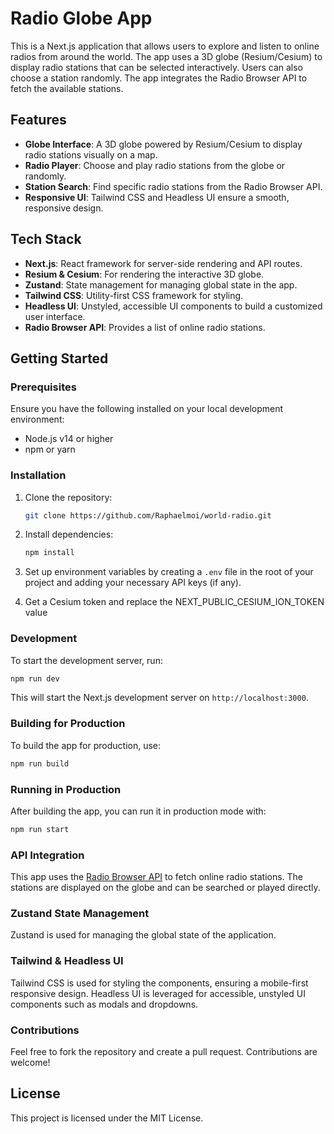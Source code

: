 # Radio Globe App

This is a Next.js application that allows users to explore and listen to online radios from around the world. The app uses a 3D globe (Resium/Cesium) to display radio stations that can be selected interactively. Users can also choose a station randomly. The app integrates the Radio Browser API to fetch the available stations.

## Features

- **Globe Interface**: A 3D globe powered by Resium/Cesium to display radio stations visually on a map.
- **Radio Player**: Choose and play radio stations from the globe or randomly.
- **Station Search**: Find specific radio stations from the Radio Browser API.
- **Responsive UI**: Tailwind CSS and Headless UI ensure a smooth, responsive design.

## Tech Stack

- **Next.js**: React framework for server-side rendering and API routes.
- **Resium & Cesium**: For rendering the interactive 3D globe.
- **Zustand**: State management for managing global state in the app.
- **Tailwind CSS**: Utility-first CSS framework for styling.
- **Headless UI**: Unstyled, accessible UI components to build a customized user interface.
- **Radio Browser API**: Provides a list of online radio stations.

## Getting Started

### Prerequisites

Ensure you have the following installed on your local development environment:

- Node.js v14 or higher
- npm or yarn

### Installation

1. Clone the repository:

   ```bash
   git clone https://github.com/Raphaelmoi/world-radio.git
   ```

2. Install dependencies:

   ```bash
   npm install
   ```

3. Set up environment variables by creating a `.env` file in the root of your project and adding your necessary API keys (if any).
4. Get a Cesium token and replace the NEXT_PUBLIC_CESIUM_ION_TOKEN value

### Development

To start the development server, run:

```bash
npm run dev
```

This will start the Next.js development server on `http://localhost:3000`.

### Building for Production

To build the app for production, use:

```bash
npm run build
```

### Running in Production

After building the app, you can run it in production mode with:

```bash
npm run start
```

### API Integration

This app uses the [Radio Browser API](https://www.radio-browser.info/) to fetch online radio stations. The stations are displayed on the globe and can be searched or played directly.

### Zustand State Management

Zustand is used for managing the global state of the application.

### Tailwind & Headless UI

Tailwind CSS is used for styling the components, ensuring a mobile-first responsive design. Headless UI is leveraged for accessible, unstyled UI components such as modals and dropdowns.

### Contributions

Feel free to fork the repository and create a pull request. Contributions are welcome!

## License

This project is licensed under the MIT License.
